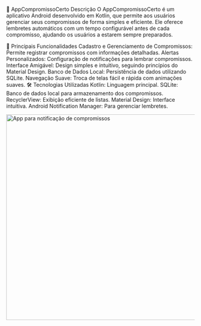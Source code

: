 📅 AppCompromissoCerto
Descrição
O AppCompromissoCerto é um aplicativo Android desenvolvido em Kotlin, que permite aos usuários gerenciar seus compromissos de forma simples e eficiente. Ele oferece lembretes automáticos com um tempo configurável antes de cada compromisso, ajudando os usuários a estarem sempre preparados.

🎯 Principais Funcionalidades
Cadastro e Gerenciamento de Compromissos: Permite registrar compromissos com informações detalhadas.
Alertas Personalizados: Configuração de notificações para lembrar compromissos.
Interface Amigável: Design simples e intuitivo, seguindo princípios do Material Design.
Banco de Dados Local: Persistência de dados utilizando SQLite.
Navegação Suave: Troca de telas fácil e rápida com animações suaves.
🛠 Tecnologias Utilizadas
Kotlin: Linguagem principal.
SQLite: Banco de dados local para armazenamento dos compromissos.
RecyclerView: Exibição eficiente de listas.
Material Design: Interface intuitiva.
Android Notification Manager: Para gerenciar lembretes.


<img align="center" alt="App para notificação de compromissos" height="550" width="900" src="https://cdn.discordapp.com/attachments/915954412491517973/1314504023608524870/novo2.png?ex=675402c5&is=6752b145&hm=cb7f53dde4642c2cc2876251988510d79bf6e4bc7484edb2ebb406a5bbd38271&">


